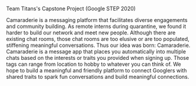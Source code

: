 Team Titans's Capstone Project (Google STEP 2020)

Camaraderie is a messaging platform that facilitates diverse engagements and community building. 
As remote interns during quarantine, we found it harder to build our network and meet new people. Although there are existing chat rooms, those chat rooms are too elusive or are too populated, stiffening meaningful conversations.
Thus our idea was born: Camaraderie. 
Camaraderie is a message app that places you automatically into multiple chats based on the interests or traits you provided when signing up. 
Those tags can range from location to hobby to whatever you can think of. We hope to build a meaningful and friendly platform to connect Googlers with shared traits to spark fun conversations and build meaningful connections.
